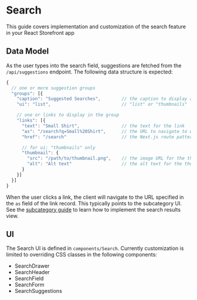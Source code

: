 # Search

This guide covers implementation and customization of the search feature in your React Storefront app

## Data Model

As the user types into the search field, suggestions are fetched from the `/api/suggestions` endpoint. The following data structure is expected:

```js
{
  // one or more suggestion groups
  "groups": [{
    "caption": "Suggested Searches",        // the caption to display at the top of the group
    "ui": "list",                           // "list" or "thumbnails"

    // one or links to display in the group
    "links": [{
      "text": "Small Shirt",                // the text for the link
      "as": "/search?q=Small%20Shirt",      // the URL to navigate to when clicked
      "href": "/search"                     // the Next.js route pattern for the URL,

      // for ui: "thumbnails" only
      "thumbnail": {
        "src": "/path/to/thumbnail.png",    // the image URL for the thumbnail
        "alt": "Alt text"                   // the alt text for the thumbnail
      }
    }]
  }]
}
```

When the user clicks a link, the client will navigate to the URL specified in the `as` field of the link record. This typically points to the subcategory UI. See the [subcategory guide](/guides/subcategory) to learn how to implement the search results view.

## UI

The Search UI is defined in `components/Search`. Currently customization is limited to overriding CSS classes in the following components:

- SearchDrawer
- SearchHeader
- SearchField
- SearchForm
- SearchSuggestions
